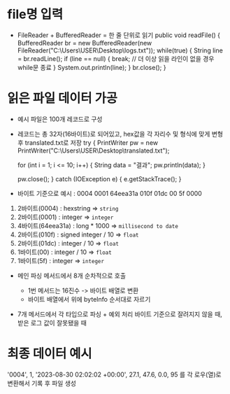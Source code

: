 # file명 입력
- FileReader + BufferedReader = 한 줄 단위로 읽기
public void readFile() {
    BufferedReader br = new BufferedReader(new FileReader("C:\\Users\\USER\\Desktop\\logs.txt"));
    while(true) {
        String line = br.readLine();
        if (line == null) {
            break;  // 더 이상 읽을 라인이 없을 경우 while문 종료
        }
        System.out.println(line);
    }
    br.close();
}

# 읽은 파일 데이터 가공
- 예시 파일은 100개 레코드로 구성
- 레코드는 총 32자(16바이트)로 되어있고, hex값을 각 자리수 및 형식에 맞게 변형 후 translated.txt로 저장
try {
    PrintWriter pw = new PrintWriter("C:\\Users\\USER\\Desktop\\translated.txt");

    for (int i = 1; i <= 10; i++) {
        String data = "결과";
        pw.println(data);
    }

    pw.close();
} catch (IOException e) {
    e.getStackTrace();
}

- 바이트 기준으로
예시 : 0004 0001 64eea31a 010f 01dc 00 5f 0000

1. 2바이트(0004) : hexstring => `string`
2. 2바이트(0001) : integer => `integer`
3. 4바이트(64eea31a) : long * 1000  => `millisecond to date`
4. 2바이트(010f) : signed integer / 10 => `float`
5. 2바이트(01dc) : integer / 10 => `float`
6. 1바이트(00) : integer / 10 => `float`
7. 1바이트(5f) : integer => `integer`


- 메인 파싱 메서드에서 8개 순차적으로 호출
    - 1번 메서드는 16진수 -> 바이트 배열로 변환
    - 바이트 배열에서 위에 byteInfo 순서대로 자르기


- 7개 메서드에서 각 타입으로 파싱 + 예외 처리 
바이트 기준으로 잘려지지 않을 때, 받은 로그 값이 잘못됐을 때

# 최종 데이터 예시
'0004', 1, '2023-08-30 02:02:02 +00:00', 27.1, 47.6, 0.0, 95 를 각 로우(열)로 변환해서 기록 후 파일 생성